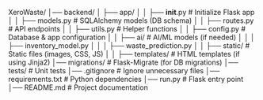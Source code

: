 XeroWaste/
│── backend/
│   ├── app/
│   │   ├── __init__.py          # Initialize Flask app
│   │   ├── models.py            # SQLAlchemy models (DB schema)
│   │   ├── routes.py            # API endpoints
│   │   ├── utils.py             # Helper functions
│   │   ├── config.py            # Database & app configuration
│   │   ├── ai/                  # AI/ML models (if needed)
│   │   │   ├── inventory_model.py
│   │   │   ├── waste_prediction.py
│   │   ├── static/               # Static files (images, CSS, JS)
│   │   ├── templates/            # HTML templates (if using Jinja2)
│── migrations/                    # Flask-Migrate (for DB migrations)
│── tests/                         # Unit tests
│── .gitignore                      # Ignore unnecessary files
│── requirements.txt                # Python dependencies
│── run.py                          # Flask entry point
│── README.md                       # Project documentation